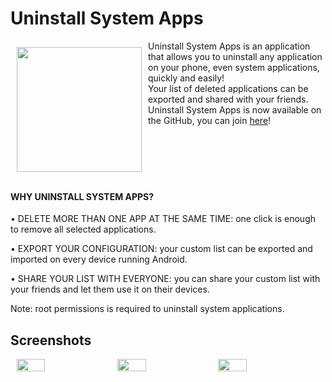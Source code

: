 # Uninstall System Apps
<img src="https://serlonghi.com/doc/imagesForGitHub/uninstallSystemApps/IconHighResolution.png" align="left" width="200" hspace="10" vspace="10">Uninstall System Apps is an application that allows you to uninstall any application on your phone, even system applications, quickly and easily! <br/>
Your list of deleted applications can be exported and shared with your friends.<br/>
Uninstall System Apps is now available on the GitHub, you can join [here](https://github.com/nicolaserlonghi/UninstallSystemApps/releases/download/v2.0/UninstallSystemApps-v2.0.apk)!</br>
</br></br></br></br></br>

#### WHY UNINSTALL SYSTEM APPS? 

  • DELETE MORE THAN ONE APP AT THE SAME TIME: one click is enough to remove all selected applications. <br/>

  • EXPORT YOUR CONFIGURATION: your custom list can be exported and imported on every device running Android. <br/>

  • SHARE YOUR LIST WITH EVERYONE: you can share your custom list with your friends and let them use it on their devices.<br/>

  Note: root permissions is required to uninstall system applications.

## Screenshots
<div style="display:flex;" >
  <img style="margin-left:10px;" src="https://serlonghi.com/doc/imagesForGitHub/uninstallSystemApps/DeviceHome.png" width="30%" >
  <img style="margin-left:10px;" src="https://serlonghi.com/doc/imagesForGitHub/uninstallSystemApps/DeviceOption.png" width="30%" >
  <img style="margin-left:10px;" src="https://serlonghi.com/doc/imagesForGitHub/uninstallSystemApps/DeviceOrder.png" width="30%" >
</div>
